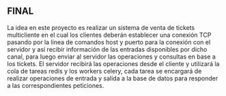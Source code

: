 ## FINAL

La idea en este proyecto es realizar un sistema de venta de tickets multicliente en el cual los clientes deberán establecer una conexión TCP pasando por la línea de comandos host y puerto para la conexión con el servidor y así recibir información de las entradas disponibles por dicho canal, para luego enviar al servidor las operaciones y consultas en base a los tickets.
El servidor recibirá las operaciones desde el cliente y utilizará la cola de tareas redis y los workers celery, cada tarea se encargará de realizar operaciones de entrada y salida a la base de datos para responder a las correspondientes peticiones.

